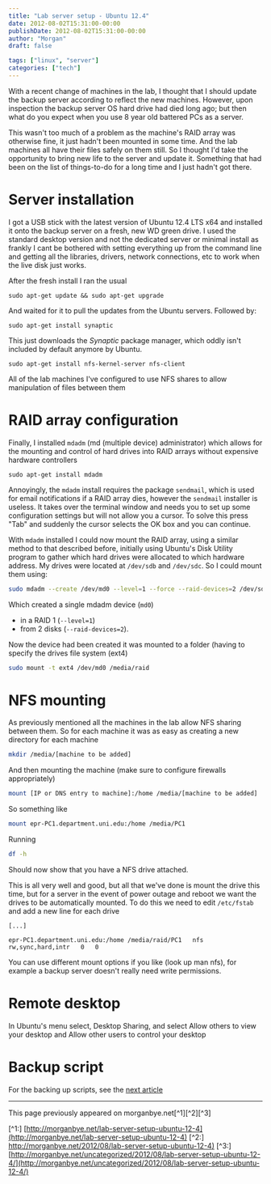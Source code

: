```yaml
---
title: "Lab server setup - Ubuntu 12.4"
date: 2012-08-02T15:31:00-00:00
publishDate: 2012-08-02T15:31:00-00:00
author: "Morgan"
draft: false

tags: ["linux", "server"]
categories: ["tech"]
---
```


With a recent change of machines in the lab, I thought that I should update the backup server according to reflect the new machines. However, upon inspection the backup server OS hard drive had died long ago; but then what do you expect when you use 8 year old battered PCs as a server.

This wasn't too much of a problem as the machine's RAID array was otherwise fine, it just hadn't been mounted in some time. And the lab machines all have their files safely on them still. So I thought I'd take the opportunity to bring new life to the server and update it. Something that had been on the list of things-to-do for a long time and I just hadn't got there.

# Server installation
I got a USB stick with the latest version of Ubuntu 12.4 LTS x64 and installed it onto the backup server on a fresh, new WD green drive. I used the standard desktop version and not the dedicated server or minimal install as frankly I cant be bothered with setting everything up from the command line and getting all the libraries, drivers, network connections, etc to work when the live disk just works.

After the fresh install I ran the usual
```
sudo apt-get update && sudo apt-get upgrade
```

And waited for it to pull the updates from the Ubuntu servers. Followed by:
```
sudo apt-get install synaptic
```

This just downloads the *Synaptic* package manager, which oddly isn't included by default anymore by Ubuntu.
```
sudo apt-get install nfs-kernel-server nfs-client
```

All of the lab machines I've configured to use NFS shares to allow manipulation of files between them

# RAID array configuration
Finally, I installed `mdadm` (md (multiple device) administrator) which allows for the mounting and control of hard drives into RAID arrays without expensive hardware controllers
```
sudo apt-get install mdadm
```

Annoyingly, the `mdadm` install requires the package `sendmail`, which is used for email notifications if a RAID array dies, however the `sendmail` installer is useless. It takes over the terminal window and needs you to set up some configuration settings but will not allow you a cursor. To solve this press "Tab" and suddenly the cursor selects the OK box and you can continue.

With `mdadm` installed I could now mount the RAID array, using a similar method to that described before, initially using Ubuntu's Disk Utility program to gather which hard drives were allocated to which hardware address. My drives were located at `/dev/sdb` and `/dev/sdc`. So I could mount them using:
```bash
sudo mdadm --create /dev/md0 --level=1 --force --raid-devices=2 /dev/sdb /dev/sdc
```

Which created a single mdadm device (`md0`)
- in a RAID 1 (`--level=1`)
- from 2 disks (`--raid-devices=2`).

Now the device had been created it was mounted to a folder (having to specify the drives file system (ext4)
```bash
sudo mount -t ext4 /dev/md0 /media/raid
```

# NFS mounting
As previously mentioned all the machines in the lab allow NFS sharing between them. So for each machine it was as easy as creating a new directory for each machine
```bash
mkdir /media/[machine to be added]
```

And then mounting the machine (make sure to configure firewalls appropriately)
```bash
mount [IP or DNS entry to machine]:/home /media/[machine to be added]
```

So something like
```bash
mount epr-PC1.department.uni.edu:/home /media/PC1
```

Running
```bash
df -h
```

Should now show that you have a NFS drive attached.

This is all very well and good, but all that we've done is mount the drive this time, but for a server in the event of power outage and reboot we want the drives to be automatically mounted. To do this we need to edit `/etc/fstab` and add a new line for each drive
```
[...]

epr-PC1.department.uni.edu:/home /media/raid/PC1   nfs   rw,sync,hard,intr   0   0
```

You can use different mount options if you like (look up man nfs), for example a backup server doesn't really need write permissions.

# Remote desktop
In Ubuntu's menu select, Desktop Sharing, and select Allow others to view your desktop and Allow other users to control your desktop

# Backup script
For the backing up scripts, see the [next article](http://morganbye.com/tech/20120802/)


----
This page previously appeared on morganbye.net[^1][^2][^3]

[^1:] [http://morganbye.net/lab-server-setup-ubuntu-12-4](http://morganbye.net/lab-server-setup-ubuntu-12-4)
[^2:] [http://morganbye.net/2012/08/lab-server-setup-ubuntu-12-4)](http://morganbye.net/2012/08/lab-server-setup-ubuntu-12-4)
[^3:] [http://morganbye.net/uncategorized/2012/08/lab-server-setup-ubuntu-12-4/](http://morganbye.net/uncategorized/2012/08/lab-server-setup-ubuntu-12-4/)
